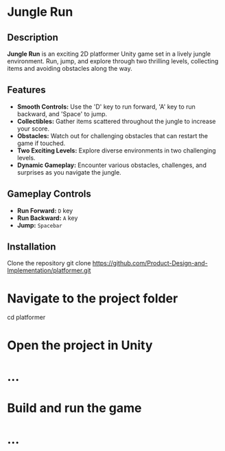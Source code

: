 # Jungle Run

## Description

**Jungle Run** is an exciting 2D platformer Unity game set in a lively jungle environment. Run, jump, and explore through two thrilling levels, collecting items and avoiding obstacles along the way.

## Features

- **Smooth Controls:** Use the 'D' key to run forward, 'A' key to run backward, and 'Space' to jump.
- **Collectibles:** Gather items scattered throughout the jungle to increase your score.
- **Obstacles:** Watch out for challenging obstacles that can restart the game if touched.
- **Two Exciting Levels:** Explore diverse environments in two challenging levels.
- **Dynamic Gameplay:** Encounter various obstacles, challenges, and surprises as you navigate the jungle.

## Gameplay Controls

- **Run Forward:** `D` key
- **Run Backward:** `A` key
- **Jump:** `Spacebar`

## Installation

Clone the repository
git clone https://github.com/Product-Design-and-Implementation/platformer.git

# Navigate to the project folder
cd platformer

# Open the project in Unity
# ...

# Build and run the game
# ...

